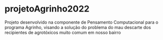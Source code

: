 # projetoAgrinho2022
Projeto desenvolvido na componente de Pensamento Computacional para o programa Agrinho, visando a solução do problema do mau descarte dos recipientes de agrotóxicos muito comum em nosso bairro  
